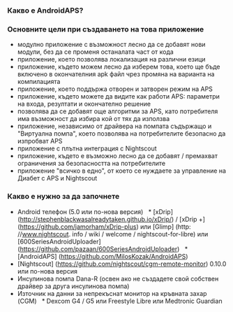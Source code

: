 ### Какво е AndroidAPS?

### Основните цели при създаването на това приложение

* модулно приложение с възможност лесно да се добавят нови модули, без да се променя останалата част от кода
* приложение, което позволява локализация на различни езици
* приложение, където можем лесно да изберем това, което ще бъде включено в окончателния apk файл чрез  промяна на варианта на компилацията
* приложение, което поддържа отворен и затворен режим на APS
* приложение, където можете да видите как работи APS: параметри на входа, резултати и окончателно решение
* позволява да се добавят още алгоритми за APS, като потребителя има възможност да избира кой от тях да използва
* приложение, независимо от драйвера на помпата съдържащо и "Виртуална помпа", което позволява на потребителите безопасно да изпробват APS
* приложение с плътна интеграция с Nightscout
* приложение, където е възможно лесно да се добавят / премахват ограничения за безопасността на потребителите
* приложение "всичко в едно", от което се нуждаете за управление на Диабет с APS и Nightscout

### Какво е нужно за да започнете

* Android телефон (5.0 или по-нова версия)
  * [xDrip] (http://stephenblackwasalreadytaken.github.io/xDrip/) / [xDrip +] (https://github.com/jamorham/xDrip-plus) или [Glimp] (http: //www.nightscout. info / wiki / welcome / nightscout-for-libre) или [600SeriesAndroidUploader] (https://github.com/pazaan/600SeriesAndroidUploader)
  * [AndroidAPS] (https://github.com/MilosKozak/AndroidAPS)
* [Nightscout] (https://github.com/nightscout/cgm-remote-monitor) 0.10.0 или по-нова версия
* Инсулинова помпа Dana-R (освен ако не създадете свой собствен драйвер за друга инсулинова помпа)
* Източник на данни за непрекъснат монитор на кръвната захар (CGM)
  * Dexcom G4 / G5 или Freestyle Libre или Medtronic Guardian
